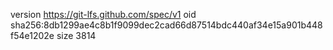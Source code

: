 version https://git-lfs.github.com/spec/v1
oid sha256:8db1299ae4c8b1f9099dec2cad66d87514bdc440af34e15a901b448f54e1202e
size 3814
